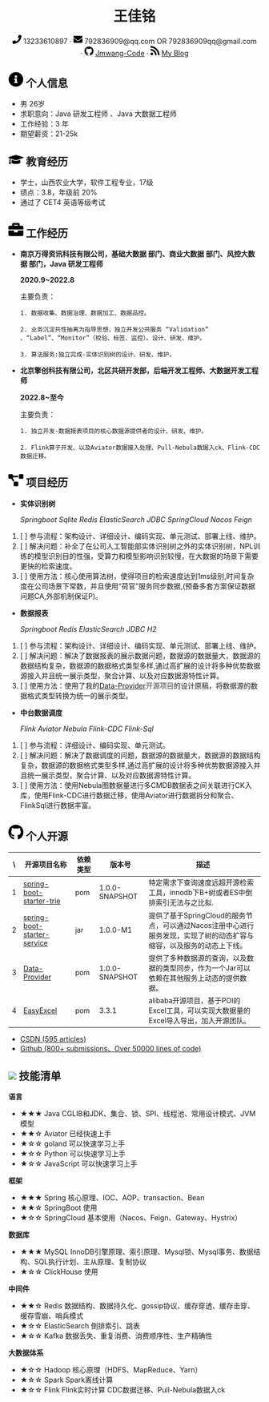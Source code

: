  <center> <h1>王佳铭</h1><div>
     <span>
         <img src="https://raw.githubusercontent.com/Jmwang-Code/Jmwang-Code/main/assets/icon/phone-solid.svg" width="18px">
         13233610897
     </span>
     ·
     <span>
         <img src="https://raw.githubusercontent.com/Jmwang-Code/Jmwang-Code/main/assets/icon/envelope-solid.svg" width="18px">
         792836909@qq.com OR 792836909qq@gmail.com
     </span>
      <br>
     ·
     <span>
         <img src="https://raw.githubusercontent.com/Jmwang-Code/Jmwang-Code/main/assets/icon/github-brands.svg" width="18px">
         <a href="https://github.com/Jmwang-Code">Jmwang-Code</a>
     </span>
     ·
     <span>
         <img src="https://raw.githubusercontent.com/Jmwang-Code/Jmwang-Code/main/assets/icon/rss-solid.svg" width="18px">
         <a href="https://blog.csdn.net/jj89929665?type=blog">My Blog</a>
     </span>
 </div> </center>

## <img src="https://raw.githubusercontent.com/Jmwang-Code/Jmwang-Code/main/assets/icon/info-circle-solid.svg" width="30px"> 个人信息

- 男 26岁
- 求职意向：Java 研发工程师 、Java 大数据工程师
- 工作经验：3 年
- 期望薪资：21-25k



## <img src="https://raw.githubusercontent.com/Jmwang-Code/Jmwang-Code/main/assets/icon/graduation-cap-solid.svg" width="30px"> 教育经历

- 学士，山西农业大学，软件工程专业，17级
- 绩点：3.8，年级前 20%
- 通过了 CET4 英语等级考试



## <img src="https://raw.githubusercontent.com/Jmwang-Code/Jmwang-Code/main/assets/icon/briefcase-solid.svg" width="30px"> 工作经历

- **南京万得资讯科技有限公司，基础大数据 部门、商业大数据 部门、风控大数据 部门，Java 研发工程师**

  **2020.9~2022.8**

  主要负责：

      1. 数据收集、数据治理、数据加工、数据品控。

      2. 业务沉淀共性抽离为指导思想，独立开发公共服务 “Validation” 、“Label”、“Monitor”（校验、标签、监控）。设计、研发、维护。

      3. 算法服务:独立完成-实体识别树的设计、研发、维护。


- **北京擎创科技有限公司，北区共研开发部，后端开发工程师、大数据开发工程师**

  **2022.8~至今**

  主要负责：

      1. 独立开发-数据报表项目的核心数据源提供者的设计、研发、维护。

      2. Flink算子开发、以及Aviator数据接入处理、Pull-Nebula数据入ck、Flink-CDC数据迁移。
  
  

## <img src="https://raw.githubusercontent.com/Jmwang-Code/Jmwang-Code/main/assets/icon/project-diagram-solid.svg" width="30px"> 项目经历

- **实体识别树**

  *Springboot Sqlite Redis ElasticSearch JDBC SpringCloud Nacos Feign*

1. [ ] 参与流程：架构设计、详细设计、编码实现、单元测试、部署上线、维护。
2. [ ] 解决问题：补全了在公司人工智能部实体识别树之外的实体识别树，NPL训练的模型识别目的性强，受算力和模型影响识别较慢，在大数据的场景下需要更快的检索速度。
3. [ ] 使用方法：核心使用算法树，使得项目的检索速度达到1ms级别,时间复杂度在公司场景下常数，并且使用“荷官”服务同步数据,(预备多套方案保证数据问题CA,外部机制保证P)。

- **数据报表**

  *Springboot Redis ElasticSearch JDBC H2*

1. [ ] 参与流程：架构设计、详细设计、编码实现、单元测试、部署上线、维护。
2. [ ] 解决问题：解决了数据报表的展示数据问题，数据源的数据量大，数据源的数据结构复杂，数据源的数据格式类型多样,通过高扩展的设计将多种优势数据源接入并且统一展示类型，聚合计算、以及对应数据源特性计算。
3. [ ] 使用方法：使用了我的<span style="color:grey;">[Data-Provider](https://github.com/Jmwang-Code/Data-Provider)**开源项目**</span>的设计原稿，将数据源的数据格式类型转换为统一的展示类型。

- **中台数据调度**

  *Flink Aviator Nebula Flink-CDC Flink-Sql*

1. [ ] 参与流程：详细设计、编码实现、单元测试。
2. [ ] 解决问题：解决了数据调度的问题，数据源的数据量大，数据源的数据结构复杂，数据源的数据格式类型多样,通过高扩展的设计将多种优势数据源接入并且统一展示类型，聚合计算、以及对应数据源特性计算。
3. [ ] 使用方法：使用Nebula图数据量进行多CMDB数据表之间关联进行CK入库，使用Flink-CDC进行数据迁移，使用Aviator进行数据拆分和聚合、FlinkSql进行数据丰富。




## <img src="https://raw.githubusercontent.com/Jmwang-Code/Jmwang-Code/main/assets/icon/github-brands.svg" width="30px"> 个人开源

| \   | 开源项目名称                                                                             | 依赖类型 | 版本号            | 描述                                                            |
|-----|------------------------------------------------------------------------------------|------|----------------|-----------|
| 1   | [spring-boot-starter-trie](https://github.com/Jmwang-Code/spring-boot-starter-trie) | pom  | 1.0.0-SNAPSHOT | 特定需求下查询速度远超开源检索工具，innodb下B+树或者ES中倒排索引无法与之比拟.                       |
| 2   | [spring-boot-starter-service](https://github.com/Jmwang-Code/spring-boot-trie-service) | jar  | 1.0.0-M1       | 提供了基于SpringCloud的服务节点，可以通过Nacos注册中心进行服务发现，实现了树的动态扩容与缩容，以及服务的动态上下线。 |
| 3   | [Data-Provider](https://github.com/Jmwang-Code/Data-Provider) | pom  | 1.0.0-SNAPSHOT | 提供了多种数据源的查询，以及数据的类型同步，作为一个Jar可以依赖在其他服务上动态的提供数据。               |
| 4   | [EasyExcel](https://github.com/alibaba/easyexcel) | pom  | 3.3.1          | alibaba开源项目，基于POI的Excel工具，可以实现大数据量的Excel导入导出，加入开源团队。 |

- [CSDN (595 articles)](https://blog.csdn.net/jj89929665)
- [Github (800+ submissions、Over 50000 lines of code) ](https://github.com/Jmwang-code)

## <img src="https://raw.githubusercontent.com/Jmwang-Code/Jmwang-Code/main/assets/_icon_/tools-solid.svg" width="30px"> 技能清单


**语言**
- ★★★ Java CGLIB和JDK、集合、锁、SPI、线程池、常用设计模式、JVM模型
- ★★☆ Aviator 已经快速上手
- ★☆☆ goland 可以快速学习上手
- ★☆☆ Python 可以快速学习上手
- ★☆☆ JavaScript 可以快速学习上手

**框架**
- ★★★ Spring 核心原理、IOC、AOP、transaction、Bean
- ★★☆ SpringBoot 使用
- ★☆☆ SpringCloud 基本使用（Nacos、Feign、Gateway、Hystrix）

**数据库**
- ★★★ MySQL InnoDB引擎原理、索引原理、Mysql锁、Mysql事务、数据结构、SQL执行计划、主从原理、复制协议
- ★☆☆ ClickHouse 使用

**中间件**
- ★★☆ Redis 数据结构、数据持久化、gossip协议、缓存穿透、缓存击穿、缓存雪崩、哨兵模式
- ★☆☆ ElasticSearch 倒排索引、跳表
- ★☆☆ Kafka 数据丢失、重复消费、消费顺序性、生产精确性

**大数据体系**
- ★☆☆ Hadoop 核心原理（HDFS、MapReduce、Yarn）
- ★☆☆ Spark Spark离线计算
- ★☆☆ Flink Flink实时计算               CDC数据迁移、Pull-Nebula数据入ck